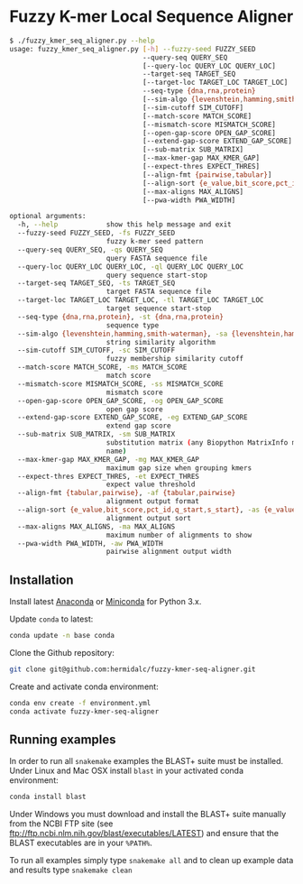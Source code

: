 # Fuzzy K-mer Local Sequence Aligner

```bash
$ ./fuzzy_kmer_seq_aligner.py --help
usage: fuzzy_kmer_seq_aligner.py [-h] --fuzzy-seed FUZZY_SEED
                                 --query-seq QUERY_SEQ
                                 [--query-loc QUERY_LOC QUERY_LOC]
                                 --target-seq TARGET_SEQ
                                 [--target-loc TARGET_LOC TARGET_LOC]
                                 --seq-type {dna,rna,protein}
                                 [--sim-algo {levenshtein,hamming,smith-waterman}]
                                 [--sim-cutoff SIM_CUTOFF]
                                 [--match-score MATCH_SCORE]
                                 [--mismatch-score MISMATCH_SCORE]
                                 [--open-gap-score OPEN_GAP_SCORE]
                                 [--extend-gap-score EXTEND_GAP_SCORE]
                                 [--sub-matrix SUB_MATRIX]
                                 [--max-kmer-gap MAX_KMER_GAP]
                                 [--expect-thres EXPECT_THRES]
                                 [--align-fmt {pairwise,tabular}]
                                 [--align-sort {e_value,bit_score,pct_id,q_start,s_start}]
                                 [--max-aligns MAX_ALIGNS]
                                 [--pwa-width PWA_WIDTH]

optional arguments:
  -h, --help            show this help message and exit
  --fuzzy-seed FUZZY_SEED, -fs FUZZY_SEED
                        fuzzy k-mer seed pattern
  --query-seq QUERY_SEQ, -qs QUERY_SEQ
                        query FASTA sequence file
  --query-loc QUERY_LOC QUERY_LOC, -ql QUERY_LOC QUERY_LOC
                        query sequence start-stop
  --target-seq TARGET_SEQ, -ts TARGET_SEQ
                        target FASTA sequence file
  --target-loc TARGET_LOC TARGET_LOC, -tl TARGET_LOC TARGET_LOC
                        target sequence start-stop
  --seq-type {dna,rna,protein}, -st {dna,rna,protein}
                        sequence type
  --sim-algo {levenshtein,hamming,smith-waterman}, -sa {levenshtein,hamming,smith-waterman}
                        string similarity algorithm
  --sim-cutoff SIM_CUTOFF, -sc SIM_CUTOFF
                        fuzzy membership similarity cutoff
  --match-score MATCH_SCORE, -ms MATCH_SCORE
                        match score
  --mismatch-score MISMATCH_SCORE, -ss MISMATCH_SCORE
                        mismatch score
  --open-gap-score OPEN_GAP_SCORE, -og OPEN_GAP_SCORE
                        open gap score
  --extend-gap-score EXTEND_GAP_SCORE, -eg EXTEND_GAP_SCORE
                        extend gap score
  --sub-matrix SUB_MATRIX, -sm SUB_MATRIX
                        substitution matrix (any Biopython MatrixInfo matrix
                        name)
  --max-kmer-gap MAX_KMER_GAP, -mg MAX_KMER_GAP
                        maximum gap size when grouping kmers
  --expect-thres EXPECT_THRES, -et EXPECT_THRES
                        expect value threshold
  --align-fmt {tabular,pairwise}, -af {tabular,pairwise}
                        alignment output format
  --align-sort {e_value,bit_score,pct_id,q_start,s_start}, -as {e_value,bit_score,pct_id,q_start,s_start}
                        alignment output sort
  --max-aligns MAX_ALIGNS, -ma MAX_ALIGNS
                        maximum number of alignments to show
  --pwa-width PWA_WIDTH, -aw PWA_WIDTH
                        pairwise alignment output width
```

## Installation

Install latest
<a href="https://www.anaconda.com/distribution/" target="_blank">Anaconda</a>
or
<a href="https://docs.conda.io/en/latest/miniconda.html" target="_blank">Miniconda</a>
for Python 3.x.

Update ``conda`` to latest:
```bash
conda update -n base conda
```

Clone the Github repository:
```bash
git clone git@github.com:hermidalc/fuzzy-kmer-seq-aligner.git
```

Create and activate conda environment:
```bash
conda env create -f environment.yml
conda activate fuzzy-kmer-seq-aligner
```

## Running examples

In order to run all ``snakemake`` examples the BLAST+ suite must be installed.
Under Linux and Mac OSX install ``blast`` in your activated conda environment:
```bash
conda install blast
```
Under Windows you must download and install the BLAST+ suite manually from the
NCBI FTP site (see ftp://ftp.ncbi.nlm.nih.gov/blast/executables/LATEST) and
ensure that the BLAST executables are in your ``%PATH%``.

To run all examples simply type ``snakemake all`` and to clean up example
data and results type ``snakemake clean``
